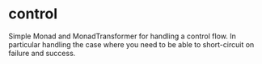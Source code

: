 control
=======

Simple Monad and MonadTransformer for handling a control flow. In
particular handling the case where you need to be able to short-circuit
on failure and success.
